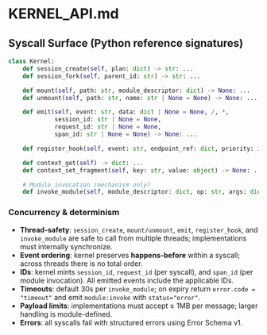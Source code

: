 # KERNEL_API.md

## Syscall Surface (Python reference signatures)
```python
class Kernel:
    def session_create(self, plan: dict) -> str: ...
    def session_fork(self, parent_id: str) -> str: ...

    def mount(self, path: str, module_descriptor: dict) -> None: ...
    def unmount(self, path: str, name: str | None = None) -> None: ...

    def emit(self, event: str, data: dict | None = None, /, *,
             session_id: str | None = None,
             request_id: str | None = None,
             span_id: str | None = None) -> None: ...

    def register_hook(self, event: str, endpoint_ref: dict, priority: int = 0) -> None: ...

    def context_get(self) -> dict: ...
    def context_set_fragment(self, key: str, value: object) -> None: ...

    # Module invocation (mechanism only)
    def invoke_module(self, module_descriptor: dict, op: str, args: dict, *, session_id: str) -> dict: ...
```

### Concurrency & determinism
- **Thread-safety**: `session_create`, `mount/unmount`, `emit`, `register_hook`, and `invoke_module` are safe to call from multiple threads; implementations must internally synchronize.
- **Event ordering**: kernel preserves **happens-before** within a syscall; across threads there is no total order.
- **IDs**: kernel mints `session_id`, `request_id` (per syscall), and `span_id` (per module invocation). All emitted events include the applicable IDs.
- **Timeouts**: default 30s per `invoke_module`; on expiry return `error.code = "timeout"` and emit `module:invoke` with `status="error"`.
- **Payload limits**: implementations must accept ≥ 1MB per message; larger handling is module-defined.
- **Errors**: all syscalls fail with structured errors using Error Schema v1.
